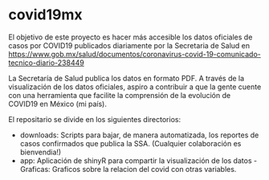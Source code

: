 # covid19mx

El objetivo de este proyecto es hacer más accesible los datos oficiales de casos por COVID19 publicados diariamente por la Secretaria de Salud en https://www.gob.mx/salud/documentos/coronavirus-covid-19-comunicado-tecnico-diario-238449

La Secretaría de Salud publica los datos en formato PDF. A través de la visualización de los datos oficiales, aspiro a contribuir a que la gente cuente con una herramienta que
facilite la comprensión de la evolución de COVID19 en México (mi país).


El repositario se divide en los siguientes directorios:

- downloads: Scripts para bajar, de manera automatizada, los reportes de casos confirmados que publica la SSA. (Cualquier colaboración es bienvendia!)
- app: Aplicación de shinyR para compartir la visualización de los datos
-Graficas: Graficos sobre la relacion del covid con otras variables. 
